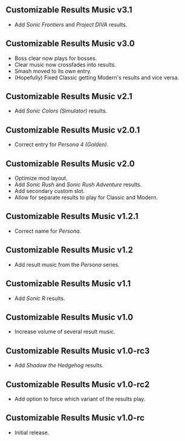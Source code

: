 ## Customizable Results Music v3.1
- Add *Sonic Frontiers* and *Project DIVA* results.

## Customizable Results Music v3.0
- Boss clear now plays for bosses.
- Clear music now crossfades into results.
- Smash moved to its own entry.
- (Hopefully) Fixed Classic getting Modern's results and vice versa.

## Customizable Results Music v2.1
- Add *Sonic Colors (Simulator)* results.

## Customizable Results Music v2.0.1
- Correct entry for *Persona 4 (Golden)*.

## Customizable Results Music v2.0
- Optimize mod layout.
- Add *Sonic Rush* and *Sonic Rush Adventure* results.
- Add secondary custom slot.
- Allow for separate results to play for Classic and Modern.

## Customizable Results Music v1.2.1
- Correct name for *Persona*.

## Customizable Results Music v1.2
- Add result music from the *Persona* series.

## Customizable Results Music v1.1
- Add *Sonic R* results.

## Customizable Results Music v1.0
- Increase volume of several result music.

## Customizable Results Music v1.0-rc3
- Add *Shadow the Hedgehog* results.

## Customizable Results Music v1.0-rc2
- Add option to force which variant of the results play.

## Customizable Results Music v1.0-rc
- Initial release.
